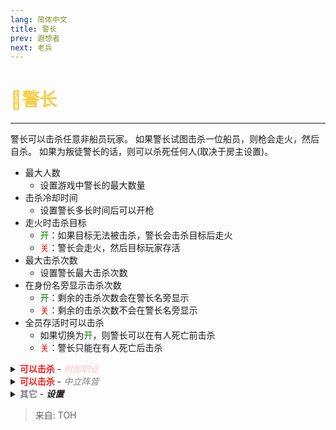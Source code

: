 ```yaml
---
lang: 简体中文
title: 警长
prev: 遐想者
next: 老兵
---
```


# <font color="#f8cd46"> 🔫<b>警长</b></font> <Badge text="Killing" type="tip" vertical="middle"/>

***

警长可以击杀任意非船员玩家。 如果警长试图击杀一位船员，则枪会走火，然后自杀。 如果为叛徒警长的话，则可以杀死任何人(取决于房主设置)。

- 最大人数
  - 设置游戏中警长的最大数量
- 击杀冷却时间
  - 设置警长多长时间后可以开枪
- 走火时击杀目标
  - <font color=green>开</font>：如果目标无法被击杀，警长会击杀目标后走火
  - <font color=red>关</font>：警长会走火，然后目标玩家存活
- 最大击杀次数
  - 设置警长最大击杀次数
- 在身份名旁显示击杀次数
  - <font color=green>开</font>：剩余的击杀次数会在警长名旁显示
  - <font color=red>关</font>：剩余的击杀次数不会在警长名旁显示
- 全员存活时可以击杀
  - 如果切换为<font color=green>开</font>，则警长可以在有人死亡前击杀
  - <font color=red>关</font>：警长只能在有人死亡后击杀

<details>
<summary><b><font color=#ff1919>可以击杀</font></b> - <i><font color=pink>附加职业</font></i></summary>

- 叛徒
  - <font color=green>开</font>：警长可以击杀叛徒
  - <font color=red>关</font>：警长不能因为是叛徒就进行击杀
- 魅魔小弟
  - <font color=green>开</font>：警长可以击杀魅魔小弟
  - <font color=red>关</font>：警长不能因为是魅魔小弟就进行击杀
- 恋人
  - <font color=green>开</font>：警长可以击杀恋人
  - <font color=red>关</font>：警长不能因为是恋人就进行击杀
- 跟班
  - <font color=green>开</font>：警长可以击杀跟班
  - <font color=red>关</font>：警长不能因为是跟班就进行击杀
- 利己主义者
  - <font color=green>开</font>：警长可以击杀利己主义者
  - <font color=red>关</font>：警长不能因为是利己主义者就进行击杀
- 感染者
  - <font color=green>开</font>：警长可以击杀感染者
  - <font color=red>关</font>：警长不能因为是感染者就进行击杀
- 病毒
  - <font color=green>开</font>：警长可以击杀病毒
  - <font color=red>关</font>：警长不能因为是病毒就进行击杀
- 中立阵营
  - <font color=green>开</font>：你可以设置警长可以击杀任何中立，或者设置警长可以击杀的特定<font color=#7f8c8d>中立</font>
  - <font color=red>关</font>：警长不能击杀任何中立

</details>

<details>
<summary><b><font color=#ff1919>可以击杀</font></b> - <i><font color=gray>中立阵营</font></i></summary>

- <font color=#7f8c8d>中立</font>配置
  - 如果切换到全部<font color=green>开启</font>的话，警长可以击杀<font color=gray>所有中立</font>
  - 如果切换到<font color=gray>单独设定</font>的话，你可以设置警长可以击杀哪些<font color=#7f8c8d>中立</font>
- 船鬼
  - <font color=green>开</font>：这个职业可以被警长击杀
  - <font color=red>关</font>：这个职业被警长击杀时将被视为<font color=#8cffff>船员</font>
- 寄生虫
  - <font color=green>开</font>：这个职业可以被警长击杀
  - <font color=red>关</font>：这个职业被警长击杀时将被视为<font color=#8cffff>船员</font>
- 罪犯
  - <font color=green>开</font>：这个职业可以被警长击杀
  - <font color=red>关</font>：这个职业被警长击杀时将被视为<font color=#8cffff>船员</font>
- 逃亡者
  - <font color=green>开</font>：这个职业可以被警长击杀
  - <font color=red>关</font>：这个职业被警长击杀时将被视为<font color=#8cffff>船员</font>
- 纵火犯
  - <font color=green>开</font>：这个职业可以被警长击杀
  - <font color=red>关</font>：这个职业被警长击杀时将被视为<font color=#8cffff>船员</font>
- 替身者
  - <font color=green>开</font>：这个职业可以被警长击杀
  - <font color=red>关</font>：这个职业被警长击杀时将被视为<font color=#8cffff>船员</font>
- 焚烧狂
  - <font color=green>开</font>：这个职业可以被警长击杀
  - <font color=red>关</font>：这个职业被警长击杀时将被视为<font color=#8cffff>船员</font>
- 煽动者
  - <font color=green>开</font>：这个职业可以被警长击杀
  - <font color=red>关</font>：这个职业被警长击杀时将被视为<font color=#8cffff>船员</font>
- 强盗
  - <font color=green>开</font>：这个职业可以被警长击杀
  - <font color=red>关</font>：这个职业被警长击杀时将被视为<font color=#8cffff>船员</font>
- 探索者
  - <font color=green>开</font>：这个职业可以被警长击杀
  - <font color=red>关</font>：这个职业被警长击杀时将被视为<font color=#8cffff>船员</font>
- 灵魂收集者
  - <font color=green>开</font>：这个职业可以被警长击杀
  - <font color=red>关</font>：这个职业被警长击杀时将被视为<font color=#8cffff>船员</font>
- 巫师
  - <font color=green>开</font>：这个职业可以被警长击杀
  - <font color=red>关</font>：这个职业被警长击杀时将被视为<font color=#8cffff>船员</font>
- 小丑
  - <font color=green>开</font>：这个职业可以被警长击杀
  - <font color=red>关</font>：这个职业被警长击杀时将被视为<font color=#8cffff>船员</font>
- 神
  - <font color=green>开</font>：这个职业可以被警长击杀
  - <font color=red>关</font>：这个职业被警长击杀时将被视为<font color=#8cffff>船员</font>
- 投机者
  - <font color=green>开</font>：这个职业可以被警长击杀
  - <font color=red>关</font>：这个职业被警长击杀时将被视为<font color=#8cffff>船员</font>
- 萨满
  - <font color=green>开</font>：这个职业可以被警长击杀
  - <font color=red>关</font>：这个职业被警长击杀时将被视为<font color=#8cffff>船员</font>
- 马里奥
  - <font color=green>开</font>：这个职业可以被警长击杀
  - <font color=red>关</font>：这个职业被警长击杀时将被视为<font color=#8cffff>船员</font>
- 恐怖分子
  - <font color=green>开</font>：这个职业可以被警长击杀
  - <font color=red>关</font>：这个职业被警长击杀时将被视为<font color=#8cffff>船员</font>
- 处刑人
  - <font color=green>开</font>：这个职业可以被警长击杀
  - <font color=red>关</font>：这个职业被警长击杀时将被视为<font color=#8cffff>船员</font>
- 律师
  - <font color=green>开</font>：这个职业可以被警长击杀
  - <font color=red>关</font>：这个职业被警长击杀时将被视为<font color=#8cffff>船员</font>
- 豺狼
  - <font color=green>开</font>：这个职业可以被警长击杀
  - <font color=red>关</font>：这个职业被警长击杀时将被视为<font color=#8cffff>船员</font>
- 投毒者
  - <font color=green>开</font>：这个职业可以被警长击杀
  - <font color=red>关</font>：这个职业被警长击杀时将被视为<font color=#8cffff>船员</font>
- 巫婆
  - <font color=green>开</font>：这个职业可以被警长击杀
  - <font color=red>关</font>：这个职业被警长击杀时将被视为<font color=#8cffff>船员</font>
- 冤罪师
  - <font color=green>开</font>：这个职业可以被警长击杀
  - <font color=red>关</font>：这个职业被警长击杀时将被视为<font color=#8cffff>船员</font>
- 鹈鹕
  - <font color=green>开</font>：这个职业可以被警长击杀
  - <font color=red>关</font>：这个职业被警长击杀时将被视为<font color=#8cffff>船员</font>
- 革命家
  - <font color=green>开</font>：这个职业可以被警长击杀
  - <font color=red>关</font>：这个职业被警长击杀时将被视为<font color=#8cffff>船员</font>
- 连环杀手
  - <font color=green>开</font>：这个职业可以被警长击杀
  - <font color=red>关</font>：这个职业被警长击杀时将被视为<font color=#8cffff>船员</font>
- 天启
  - <font color=green>开</font>：这个职业可以被警长击杀
  - <font color=red>关</font>：这个职业被警长击杀时将被视为<font color=#8cffff>船员</font>
- 感染者
  - <font color=green>开</font>：这个职业可以被警长击杀
  - <font color=red>关</font>：这个职业被警长击杀时将被视为<font color=#8cffff>船员</font>
- FFF团
  - <font color=green>开</font>：这个职业可以被警长击杀
  - <font color=red>关</font>：这个职业被警长击杀时将被视为<font color=#8cffff>船员</font>
- 玩家
  - <font color=green>开</font>：这个职业可以被警长击杀
  - <font color=red>关</font>：这个职业被警长击杀时将被视为<font color=#8cffff>船员</font>
- 潜藏者
  - <font color=green>开</font>：这个职业可以被警长击杀
  - <font color=red>关</font>：这个职业被警长击杀时将被视为<font color=#8cffff>船员</font>
- 工作狂
  - <font color=green>开</font>：这个职业可以被警长击杀
  - <font color=red>关</font>：这个职业被警长击杀时将被视为<font color=#8cffff>船员</font>
- 集票者
  - <font color=green>开</font>：这个职业可以被警长击杀
  - <font color=red>关</font>：这个职业被警长击杀时将被视为<font color=#8cffff>船员</font>
- 自爆卡车
  - <font color=green>开</font>：这个职业可以被警长击杀
  - <font color=red>关</font>：这个职业被警长击杀时将被视为<font color=#8cffff>船员</font>
- 阳光开朗大男孩
  - <font color=green>开</font>：这个职业可以被警长击杀
  - <font color=red>关</font>：这个职业被警长击杀时将被视为<font color=#8cffff>船员</font>
- 嗜血骑士
  - <font color=green>开</font>：这个职业可以被警长击杀
  - <font color=red>关</font>：这个职业被警长击杀时将被视为<font color=#8cffff>船员</font>
- 魅影
  - <font color=green>开</font>：这个职业可以被警长击杀
  - <font color=red>关</font>：这个职业被警长击杀时将被视为<font color=#8cffff>船员</font>
- 赌徒
  - <font color=green>开</font>：这个职业可以被警长击杀
  - <font color=red>关</font>：这个职业被警长击杀时将被视为<font color=#8cffff>船员</font>
- 浪漫者
  - <font color=green>开</font>：这个职业可以被警长击杀
  - <font color=red>关</font>：这个职业被警长击杀时将被视为<font color=#8cffff>船员</font>
- 复仇浪漫者
  - <font color=green>开</font>：这个职业可以被警长击杀
  - <font color=red>关</font>：这个职业被警长击杀时将被视为<font color=#8cffff>船员</font>
- 无情浪漫者
  - <font color=green>开</font>：这个职业可以被警长击杀
  - <font color=red>关</font>：这个职业被警长击杀时将被视为<font color=#8cffff>船员</font>
- 魅魔
  - <font color=green>开</font>：这个职业可以被警长击杀
  - <font color=red>关</font>：这个职业被警长击杀时将被视为<font color=#8cffff>船员</font>
- 病毒
  - <font color=green>开</font>：这个职业可以被警长击杀
  - <font color=red>关</font>：这个职业被警长击杀时将被视为<font color=#8cffff>船员</font>
- 起诉人
  - <font color=green>开</font>：这个职业可以被警长击杀
  - <font color=red>关</font>：这个职业被警长击杀时将被视为<font color=#8cffff>船员</font>
- 幽灵
  - <font color=green>开</font>：这个职业可以被警长击杀
  - <font color=red>关</font>：这个职业被警长击杀时将被视为<font color=#8cffff>船员</font>
- 扫把星
  - <font color=green>开</font>：这个职业可以被警长击杀
  - <font color=red>关</font>：这个职业被警长击杀时将被视为<font color=#8cffff>船员</font>
- 独行者
  - <font color=green>开</font>：这个职业可以被警长击杀
  - <font color=red>关</font>：这个职业被警长击杀时将被视为<font color=#8cffff>船员</font>
- 被诅咒的灵魂
  - <font color=green>开</font>：这个职业可以被警长击杀
  - <font color=red>关</font>：这个职业被警长击杀时将被视为<font color=#8cffff>船员</font>
- 决斗者
  - <font color=green>开</font>：这个职业可以被警长击杀
  - <font color=red>关</font>：这个职业被警长击杀时将被视为<font color=#8cffff>船员</font>
- 药剂师
  - <font color=green>开</font>：这个职业可以被警长击杀
  - <font color=red>关</font>：这个职业被警长击杀时将被视为<font color=#8cffff>船员</font>
- 小偷
  - <font color=green>开</font>：这个职业可以被警长击杀
  - <font color=red>关</font>：这个职业被警长击杀时将被视为<font color=#8cffff>船员</font>
- 背叛者
  - <font color=green>开</font>：这个职业可以被警长击杀
  - <font color=red>关</font>：这个职业被警长击杀时将被视为<font color=#8cffff>船员</font>
- 秃鹫
  - <font color=green>开</font>：这个职业可以被警长击杀
  - <font color=red>关</font>：这个职业被警长击杀时将被视为<font color=#8cffff>船员</font>
- 瘟疫使者
  - <font color=green>开</font>：这个职业可以被警长击杀
  - <font color=red>关</font>：这个职业被警长击杀时将被视为<font color=#8cffff>船员</font>
- 美杜莎
  - <font color=green>开</font>：这个职业可以被警长击杀
  - <font color=red>关</font>：这个职业被警长击杀时将被视为<font color=#8cffff>船员</font>
- 跟班
  - <font color=green>开</font>：这个职业可以被警长击杀
  - <font color=red>关</font>：这个职业被警长击杀时将被视为<font color=#8cffff>船员</font>
- 灵魂召唤者
  - <font color=green>开</font>：这个职业可以被警长击杀
  - <font color=red>关</font>：这个职业被警长击杀时将被视为<font color=#8cffff>船员</font>
- 失忆者
  - <font color=green>开</font>：这个职业可以被警长击杀
  - <font color=red>关</font>：这个职业被警长击杀时将被视为<font color=#8cffff>船员</font>
- 末日赌怪
  - <font color=green>开</font>：这个职业可以被警长击杀
  - <font color=red>关</font>：这个职业被警长击杀时将被视为<font color=#8cffff>船员</font>
- 受虐狂
  - <font color=green>开</font>：这个职业可以被警长击杀
  - <font color=red>关</font>：这个职业被警长击杀时将被视为<font color=#8cffff>船员</font>
- 裹尸布
  - <font color=green>开</font>：这个职业可以被警长击杀
  - <font color=red>关</font>：这个职业被警长击杀时将被视为<font color=#8cffff>船员</font>
- 月下狼人
  - <font color=green>开</font>：这个职业可以被警长击杀
  - <font color=red>关</font>：这个职业被警长击杀时将被视为<font color=#8cffff>船员</font>
- 女巫团领袖
  - <font color=green>开</font>：这个职业可以被警长击杀
  - <font color=red>关</font>：这个职业被警长击杀时将被视为<font color=#8cffff>船员</font>
- 亡灵巫师
  - <font color=green>开</font>：这个职业可以被警长击杀
  - <font color=red>关</font>：这个职业被警长击杀时将被视为<font color=#8cffff>船员</font>
- 猎人
  - <font color=green>开</font>：这个职业可以被警长击杀
  - <font color=red>关</font>：这个职业被警长击杀时将被视为<font color=#8cffff>船员</font>
- 女妖
  - <font color=green>开</font>：这个职业可以被警长击杀
  - <font color=red>关</font>：这个职业被警长击杀时将被视为<font color=#8cffff>船员</font>
- 神秘学家
  - <font color=green>开</font>：这个职业可以被警长击杀
  - <font color=red>关</font>：这个职业被警长击杀时将被视为<font color=#8cffff>船员</font>
- 阴暗
  - <font color=green>开</font>：这个职业可以被警长击杀
  - <font color=red>关</font>：这个职业被警长击杀时将被视为<font color=#8cffff>船员</font>
  - 效仿者
  - <font color=green>开</font>：这个职业可以被警长击杀
  - <font color=red>关</font>：这个职业被警长击杀时将被视为<font color=#8cffff>船员</font>

</details>

<details>
<summary><b><font color=gray>其它</font></b> - <i><b>设置</b></i></summary>

- 被招募的警长可以杀死任何人
  - <font color=green>开</font>：被招募的警长可以杀死任何人(就像背叛的警长一样)
  - <font color=red>关</font>：被招募的警长不能杀死任何人
- 非船员警长设置
  - <font color=green>开</font>：你可以设置允许警长击杀什么阵营的人
  - <font color=red>关</font>: 背叛的警长可击杀目标与原先一样
- 内鬼
  - <font color=green>开</font>: 非船员警长可以杀死 <font color=red>内鬼</font> (包括队友)
  - <font color=red>关</font>：非船员警长不能杀死内鬼
- 中立
  - <font color=green>开</font>: 非船员警长可以杀死<font color=#7f8c8d>中立</font> (包括队友)
  - <font color=red>关</font>：非船员警长不能杀死中立
- 船员
  - <font color=green>开</font>: 非船员警长可以杀死<font color=#7f8c8d>船员</font> (包括队友)
  - <font color=red>关</font>：非船员警长不能杀死船员

</details>

> 来自: TOH
